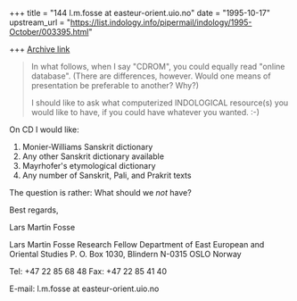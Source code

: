 +++
title = "144 l.m.fosse at easteur-orient.uio.no"
date = "1995-10-17"
upstream_url = "https://list.indology.info/pipermail/indology/1995-October/003395.html"

+++
[Archive link](https://list.indology.info/pipermail/indology/1995-October/003395.html)

>
>In what follows, when I say "CDROM", you could equally read "online
>database".  (There are differences, however.  Would one means of
>presentation be preferable to another?  Why?)
>
>I should like to ask what computerized INDOLOGICAL resource(s) you
>would like to have, if you could have whatever you wanted.  :-)

On CD I would like:

1) Monier-Williams Sanskrit dictionary
2) Any other Sanskrit dictionary available
3) Mayrhofer's etymological dictionary
4) Any number of Sanskrit, Pali, and Prakrit texts

The question is rather: What should we *not* have?

Best regards,

Lars Martin Fosse



Lars Martin Fosse
Research Fellow
Department of East European
and Oriental Studies
P. O. Box 1030, Blindern
N-0315 OSLO Norway

Tel: +47 22 85 68 48
Fax: +47 22 85 41 40

E-mail: l.m.fosse at easteur-orient.uio.no







